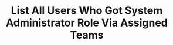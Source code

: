 ---
layout: queryPage
title: List All Users Who Got System Administrator Role Via Assigned Teams
tablePlural: teams 
queryName: List-Users-Inherited-System-Administrator-Role-From-Team.xml
---